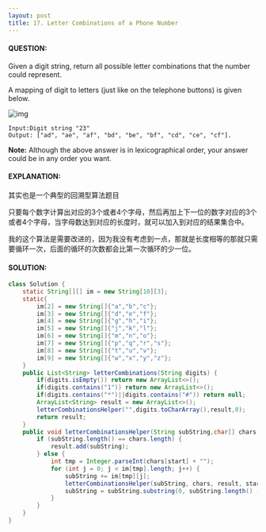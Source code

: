 ```yaml
---
layout: post
title: 17. Letter Combinations of a Phone Number
---
```


#### QUESTION:

Given a digit string, return all possible letter combinations that the number could represent.

A mapping of digit to letters (just like on the telephone buttons) is given below.

![img](http://upload.wikimedia.org/wikipedia/commons/thumb/7/73/Telephone-keypad2.svg/200px-Telephone-keypad2.svg.png)

```
Input:Digit string "23"
Output: ["ad", "ae", "af", "bd", "be", "bf", "cd", "ce", "cf"].
```

**Note:**
Although the above answer is in lexicographical order, your answer could be in any order you want.

#### EXPLANATION:

其实也是一个典型的回溯型算法题目

只要每个数字计算出对应的3个或者4个字母，然后再加上下一位的数字对应的3个或者4个字母，当字母数达到对应的长度时，就可以加入到对应的结果集合中。

我的这个算法是需要改进的，因为我没有考虑到一点，那就是长度相等的那就只需要循环一次，后面的循环的次数都会比第一次循环的少一位。

#### SOLUTION:

```JAVA
class Solution {
    static String[][] im = new String[10][3];
    static{
        im[2] = new String[]{"a","b","c"};
        im[3] = new String[]{"d","e","f"};
        im[4] = new String[]{"g","h","i"};
        im[5] = new String[]{"j","k","l"};
        im[6] = new String[]{"m","n","o"};
        im[7] = new String[]{"p","q","r","s"};
        im[8] = new String[]{"t","u","v"};
        im[9] = new String[]{"w","x","y","z"};
    }
    public List<String> letterCombinations(String digits) {
        if(digits.isEmpty()) return new ArrayList<>();
        if(digits.contains("1")) return new ArrayList<>();
        if(digits.contains("*")||digits.contains("#")) return null;
        ArrayList<String> result = new ArrayList<>();
        letterCombinationsHelper("",digits.toCharArray(),result,0);
        return result;
    }
    public void letterCombinationsHelper(String subString,char[] chars,List<String> result,int start){
        if (subString.length() == chars.length) {
            result.add(subString);
        } else {
            int tmp = Integer.parseInt(chars[start] + "");
            for (int j = 0; j < im[tmp].length; j++) {
                subString += im[tmp][j];
                letterCombinationsHelper(subString, chars, result, start + 1);
                subString = subString.substring(0, subString.length() - 1);
            }
        }
    }
}
```

